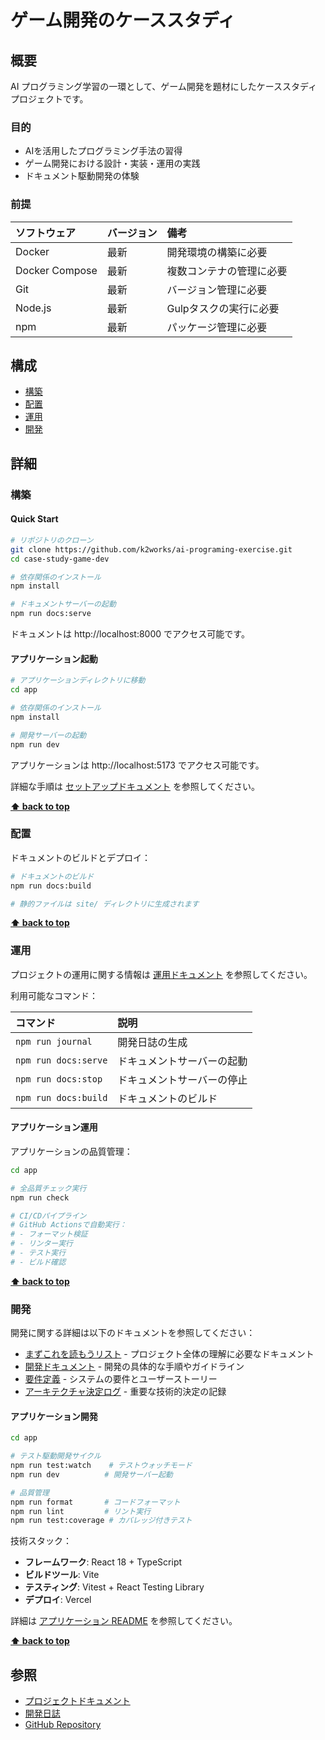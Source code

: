 # ゲーム開発のケーススタディ

## 概要

AI プログラミング学習の一環として、ゲーム開発を題材にしたケーススタディプロジェクトです。

### 目的

- AIを活用したプログラミング手法の習得
- ゲーム開発における設計・実装・運用の実践
- ドキュメント駆動開発の体験

### 前提

| ソフトウェア | バージョン   | 備考 |
| :----------- |:--------| :--- |
| Docker       | 最新     | 開発環境の構築に必要 |
| Docker Compose | 最新   | 複数コンテナの管理に必要 |
| Git          | 最新     | バージョン管理に必要 |
| Node.js      | 最新     | Gulpタスクの実行に必要 |
| npm          | 最新     | パッケージ管理に必要 |

## 構成

- [構築](#構築)
- [配置](#配置)
- [運用](#運用)
- [開発](#開発)

## 詳細

### 構築

#### Quick Start

```bash
# リポジトリのクローン
git clone https://github.com/k2works/ai-programing-exercise.git
cd case-study-game-dev

# 依存関係のインストール
npm install

# ドキュメントサーバーの起動
npm run docs:serve
```

ドキュメントは http://localhost:8000 でアクセス可能です。

#### アプリケーション起動

```bash
# アプリケーションディレクトリに移動
cd app

# 依存関係のインストール
npm install

# 開発サーバーの起動
npm run dev
```

アプリケーションは http://localhost:5173 でアクセス可能です。

詳細な手順は [セットアップドキュメント](./docs/operation/セットアップ.md) を参照してください。

**[⬆ back to top](#構成)**

### 配置

ドキュメントのビルドとデプロイ：

```bash
# ドキュメントのビルド
npm run docs:build

# 静的ファイルは site/ ディレクトリに生成されます
```

**[⬆ back to top](#構成)**

### 運用

プロジェクトの運用に関する情報は [運用ドキュメント](./docs/operation/) を参照してください。

利用可能なコマンド：

| コマンド | 説明 |
| :------- | :--- |
| `npm run journal` | 開発日誌の生成 |
| `npm run docs:serve` | ドキュメントサーバーの起動 |
| `npm run docs:stop` | ドキュメントサーバーの停止 |
| `npm run docs:build` | ドキュメントのビルド |

#### アプリケーション運用

アプリケーションの品質管理：

```bash
cd app

# 全品質チェック実行
npm run check

# CI/CDパイプライン
# GitHub Actionsで自動実行：
# - フォーマット検証
# - リンター実行  
# - テスト実行
# - ビルド確認
```

**[⬆ back to top](#構成)**

### 開発

開発に関する詳細は以下のドキュメントを参照してください：

- [まずこれを読もうリスト](./docs/index.md) - プロジェクト全体の理解に必要なドキュメント
- [開発ドキュメント](./docs/development/) - 開発の具体的な手順やガイドライン
- [要件定義](./docs/requirements/) - システムの要件とユーザーストーリー
- [アーキテクチャ決定ログ](./docs/adr/) - 重要な技術的決定の記録

#### アプリケーション開発

```bash
cd app

# テスト駆動開発サイクル
npm run test:watch    # テストウォッチモード
npm run dev          # 開発サーバー起動

# 品質管理
npm run format       # コードフォーマット
npm run lint         # リント実行
npm run test:coverage # カバレッジ付きテスト
```

技術スタック：
- **フレームワーク**: React 18 + TypeScript
- **ビルドツール**: Vite
- **テスティング**: Vitest + React Testing Library
- **デプロイ**: Vercel

詳細は [アプリケーション README](./app/README.md) を参照してください。

**[⬆ back to top](#構成)**

## 参照

- [プロジェクトドキュメント](./docs/)
- [開発日誌](./docs/journal/)
- [GitHub Repository](https://github.com/k2works/ai-programing-exercise)